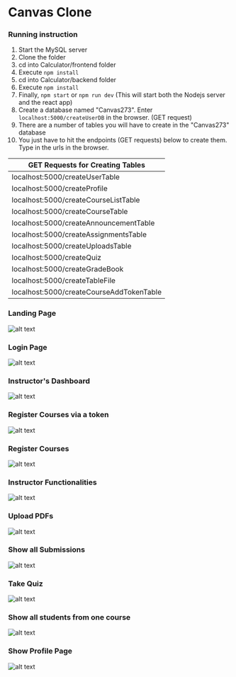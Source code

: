 # Canvas Clone
### Running instruction

1. Start the MySQL server
2. Clone the folder
3. cd into Calculator/frontend folder
4. Execute ```npm install```
5. cd into Calculator/backend folder
6. Execute ```npm install```
7. Finally, ```npm start``` or ```npm run dev``` (This will start both the Nodejs server and the react app)
8. Create a database named "Canvas273". Enter ```localhost:5000/createUserDB``` in the browser.  (GET request)
9. There are a number of tables you will have to create in the "Canvas273" database
10. You just have to hit the endpoints (GET requests) below to create them.
Type in the urls in the browser.

| GET Requests for Creating Tables  |
|----------------------------------------------------|
| localhost:5000/createUserTable |
| localhost:5000/createProfile |
| localhost:5000/createCourseListTable |
| localhost:5000/createCourseTable |
| localhost:5000/createAnnouncementTable |
| localhost:5000/createAssignmentsTable |
| localhost:5000/createUploadsTable |
| localhost:5000/createQuiz |
| localhost:5000/createGradeBook |
| localhost:5000/createTableFile |
| localhost:5000/createCourseAddTokenTable |


### Landing Page
![alt text](../README_Files/Canvas_Landing.png "Landing")

### Login Page
![alt text](../README_Files/Canvas_Login.png "Login")

### Instructor's Dashboard
![alt text](../README_Files/Canvas_Instructor_Dashboard.png "Instructor Dashboard")

### Register Courses via a token
![alt text](../README_Files/Canvas_Token.png "token")


### Register Courses
![alt text](../README_Files/Canvas_Register_Courses.png "courses")


### Instructor Functionalities
![alt text](../README_Files/Canvas_Functionalities.png "Functionalities")


### Upload PDFs
![alt text](../README_Files/Canvas_Uploads.png "PDF")


### Show all Submissions
![alt text](../README_Files/Canvas_Submissions.png "Submissions")

### Take Quiz
![alt text](../README_Files/Canvas_Quiz.png "Quiz")

### Show all students from one course
![alt text](../README_Files/Canvas_Students.png "Students")


### Show Profile Page
![alt text](../README_Files/Canvas_Profile.png "Profile")

